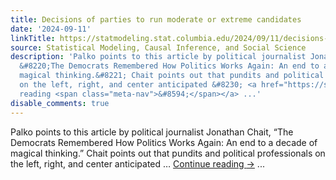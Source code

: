 ```yaml
---
title: Decisions of parties to run moderate or extreme candidates
date: '2024-09-11'
linkTitle: https://statmodeling.stat.columbia.edu/2024/09/11/decisions-of-democrats-to-run-moderate-or-extreme-candidates/
source: Statistical Modeling, Causal Inference, and Social Science
description: 'Palko points to this article by political journalist Jonathan Chait,
  &#8220;The Democrats Remembered How Politics Works Again: An end to a decade of
  magical thinking.&#8221; Chait points out that pundits and political professionals
  on the left, right, and center anticipated &#8230; <a href="https://statmodeling.stat.columbia.edu/2024/09/11/decisions-of-democrats-to-run-moderate-or-extreme-candidates/">Continue
  reading <span class="meta-nav">&#8594;</span></a> ...'
disable_comments: true
---
```

Palko points to this article by political journalist Jonathan Chait, &#8220;The Democrats Remembered How Politics Works Again: An end to a decade of magical thinking.&#8221; Chait points out that pundits and political professionals on the left, right, and center anticipated &#8230; <a href="https://statmodeling.stat.columbia.edu/2024/09/11/decisions-of-democrats-to-run-moderate-or-extreme-candidates/">Continue reading <span class="meta-nav">&#8594;</span></a> ...